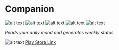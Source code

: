 # Companion

![alt text](https://play-lh.googleusercontent.com/4baqJ5_xATYv-RGePztogJlXMlDmp0d4Gpfcre3iipNqA91fdYdixcFOmj7HJT3nCQ=w720-h310-rw) ![alt text](https://play-lh.googleusercontent.com/jsUtjdrAIoAoCyAZmx2sv9584A4L7mqmT6x-nX3J5XpSkS10UhXZanNF6LxBDaaugvY=w720-h310-rw) ![alt text](https://play-lh.googleusercontent.com/UnEFa5mYmUtcSrnRg_6fNWpkJ7rPbvzHbduKFhzpE_B540YPw3AKnxqKN13K-tXSofI=w720-h310-rw) ![alt text](https://play-lh.googleusercontent.com/WraG4K_HhD44kUXIXuvrOHjOhcTwgHnhffavCnTV1EuVNyMY0vmdD58ZPhtlwL8awA=w720-h310-rw) 
![alt text](https://play-lh.googleusercontent.com/zuvhvNsIEVRU_fkkfE74dy2ukN8-9ka-wnYSRZuFxMXEDEjG_gaceX2SwsL50IEUOA=w720-h310-rw)

*Reads your daily mood and generates weekly status*




![alt text](https://encrypted-tbn0.gstatic.com/images?q=tbn:ANd9GcRJM6O9zXklYkSQxeE2SsygpTkkdwOwQcjAGg&usqp=CAU)
[Play Store Link](https://play.google.com/store/apps/details?id=com.whitehorse.dailydiary)
